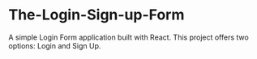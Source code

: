 # The-Login-Sign-up-Form
A simple Login Form application built with React. This project offers two options: Login and Sign Up.
